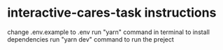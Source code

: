 # interactive-cares-task instructions
change .env.example to .env
run "yarn" command in terminal to install dependencies
run "yarn dev" command to run the preject

